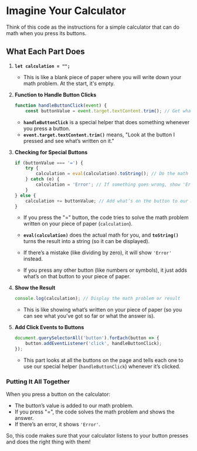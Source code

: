 
# Imagine Your Calculator

Think of this code as the instructions for a simple calculator that can do math when you press its buttons.

## What Each Part Does

1. **`let calculation = "";`**
   - This is like a blank piece of paper where you will write down your math problem. At the start, it's empty.

2. **Function to Handle Button Clicks**

   ```javascript
   function handleButtonClick(event) {
       const buttonValue = event.target.textContent.trim(); // Get what’s written on the button
   ```

   - **`handleButtonClick`** is a special helper that does something whenever you press a button.
   - **`event.target.textContent.trim()`** means, "Look at the button I pressed and see what’s written on it."

3. **Checking for Special Buttons**

   ```javascript
   if (buttonValue === '=') {
       try {
           calculation = eval(calculation).toString(); // Do the math
       } catch (e) {
           calculation = 'Error'; // If something goes wrong, show 'Error'
       }
   } else {
       calculation += buttonValue; // Add what’s on the button to our math problem
   }
   ```

   - If you press the "=" button, the code tries to solve the math problem written on your piece of paper (`calculation`).
   - **`eval(calculation)`** does the actual math for you, and **`toString()`** turns the result into a string (so it can be displayed).
   - If there’s a mistake (like dividing by zero), it will show `'Error'` instead.

   - If you press any other button (like numbers or symbols), it just adds what’s on that button to your piece of paper.

4. **Show the Result**

   ```javascript
   console.log(calculation); // Display the math problem or result
   ```

   - This is like showing what’s written on your piece of paper (so you can see what you’ve got so far or what the answer is).

5. **Add Click Events to Buttons**

   ```javascript
   document.querySelectorAll('button').forEach(button => {
       button.addEventListener('click', handleButtonClick);
   });
   ```

   - This part looks at all the buttons on the page and tells each one to use our special helper (`handleButtonClick`) whenever it’s clicked.

### Putting It All Together

When you press a button on the calculator:

- The button’s value is added to our math problem.
- If you press "=", the code solves the math problem and shows the answer.
- If there’s an error, it shows `'Error'`.

So, this code makes sure that your calculator listens to your button presses and does the right thing with them!
